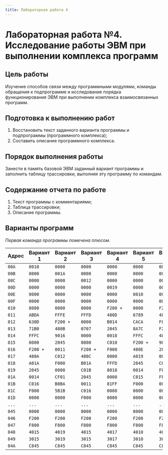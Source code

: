 ```yaml
---
title: Лабораторная работа 4
---
```


# Лабораторная работа №4. Исследование работы ЭВМ при выполнении комплекса программ

## Цель работы

Изучение способов связи между программными модулями, команды обращения к подпрограмме и исследование порядка функционирования ЭВМ при выполнении комплекса взаимосвязанных программ.

## Подготовка к выполнению работ

1. Восстановить текст заданного варианта программы и подпрограммы (программного комплекса);
2. Составить описание программного комплекса.

## Порядок выполнения работы

Занести в память базовой ЭВМ заданный вариант программы и заполнить таблицу трассировки, выполняя эту программу по командам.

## Содержание отчета по работе

1. Текст программы с комментариями;
2. Таблица трассировки;
3. Описание программы.

## Варианты программ

*Первая команда программы помечена плюсом.*

| Адрес | Вариант 1 | Вариант 2 | Вариант 3 | Вариант 4 | Вариант 5 | Вариант 6 |
|-------|-----------|-----------|-----------|-----------|-----------|-----------|
| `00A` | `0010`    | `0000`    | `0000`    | `0000`    | `0000`    | `0000`    |
| `00B` | `0000`    | `001A`    | `0000`    | `0000`    | `0000`    | `0000`    |
| `00C` | `0000`    | `0000`    | `0012`    | `0000`    | `0000`    | `0000`    |
| `00D` | `0000`    | `0000`    | `0000`    | `0019`    | `0000`    | `0000`    |
| `00E` | `0000`    | `0000`    | `0000`    | `0000`    | `0010`    | `0000`    |
| `00F` | `0000`    | `0000`    | `0000`    | `0000`    | `0000`    | `0011`    |
| `010` | `8080`    | `0000`    | `0000`    | `F200 +`  | `0000`    | `F200`    |
| `011` | `ABDA`    | `FFFE`    | `FFFD`    | `480D`    | `6789`    | `4816`    |
| `012` | `630D`    | `F200 +`  | `0000`    | `B014`    | `CACA`    | `F800`    |
| `013` | `71B0`    | `480B`    | `0707`    | `2045`    | `8A7C`    | `F200 +`  |
| `014` | `FFFC`    | `9016`    | `0000`    | `0018`    | `FFFC`    | `480F`    |
| `015` | `0000`    | `2045`    | `0000`    | `C010`    | `F200 +`  | `9017`    |
| `016` | `F200 +`  | `0011`    | `F200 +`  | `F000`    | `480E`    | `2045`    |
| `017` | `480A`    | `C012`    | `480C`    | `0000`    | `A019`    | `001A`    |
| `018` | `A01A`    | `F000`    | `B01A`    | `FFFD`    | `2045`    | `C013`    |
| `019` | `2045`    | `0000`    | `C01B`    | `8018`    | `0014`    | `F000`    |
| `01A` | `0014`    | `CF01`    | `2045`    | `0000`    | `C015`    | `FFFE`    |
| `01B` | `C016`    | `B0BA`    | `0011`    | `81FF`    | `F000`    | `0000`    |
| `01C` | `F000`    | `5B1B`    | `C016`    | `0000`    | `0000`    | `0000`    |
| `01D` | `0000`    | `0000`    | `F000`    | `0000`    | `0000`    | `0000`    |
| `...` | `...`     | `...`     | `...`     | `...`     | `...`     | `...`     |
| `045` | `0000`    | `0000`    | `0000`    | `0000`    | `0000`    | `0000`    |
| `046` | `F200`    | `F200`    | `F200`    | `F200`    | `F200`    | `F200`    |
| `047` | `F800`    | `F800`    | `F800`    | `F800`    | `F800`    | `F800`    |
| `048` | `4015`    | `4019`    | `4015`    | `4017`    | `4010`    | `401B`    |
| `049` | `3015`    | `3019`    | `3015`    | `3017`    | `3010`    | `301B`    |
| `04A` | `C845`    | `C845`    | `C845`    | `C845`    | `C845`    | `C845`    |

